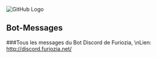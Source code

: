 ![GitHub Logo](/images/logo.png)
## Bot-Messages
###Tous les messages du Bot Discord de Furiozia, \nLien: http://discord.furiozia.net/
